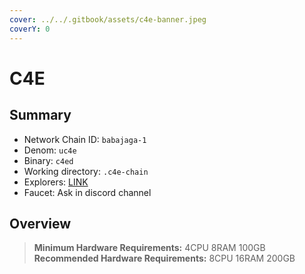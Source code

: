 ```yaml
---
cover: ../../.gitbook/assets/c4e-banner.jpeg
coverY: 0
---
```


# C4E

## Summary

* Network Chain ID: `babajaga-1`
* Denom: `uc4e`
* Binary: `c4ed`
* Working directory: `.c4e-chain`
* Explorers: [LINK](https://explorer.stavr.tech/c4e-testnet)
* Faucet: Ask in discord channel

## Overview

> **Minimum Hardware Requirements:** 4CPU 8RAM 100GB \
> **Recommended Hardware Requirements:** 8CPU 16RAM 200GB
